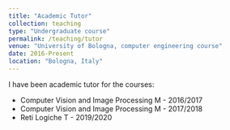 ```yaml
---
title: "Academic Tutor"
collection: teaching
type: "Undergraduate course"
permalink: /teaching/tutor
venue: "University of Bologna, computer engineering course"
date: 2016-Present
location: "Bologna, Italy"
---
```


I have been academic tutor for the courses:
* Computer Vision and Image Processing M - 2016/2017
* Computer Vision and Image Processing M - 2017/2018
* Reti Logiche T - 2019/2020
